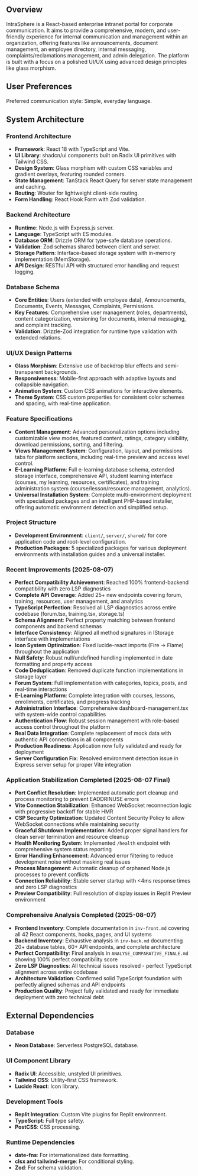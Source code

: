 ## Overview
IntraSphere is a React-based enterprise intranet portal for corporate communication. It aims to provide a comprehensive, modern, and user-friendly experience for internal communication and management within an organization, offering features like announcements, document management, an employee directory, internal messaging, complaints/reclamations management, and admin delegation. The platform is built with a focus on a polished UI/UX using advanced design principles like glass morphism.

## User Preferences
Preferred communication style: Simple, everyday language.

## System Architecture

### Frontend Architecture
- **Framework**: React 18 with TypeScript and Vite.
- **UI Library**: shadcn/ui components built on Radix UI primitives with Tailwind CSS.
- **Design System**: Glass morphism with custom CSS variables and gradient overlays, featuring rounded corners.
- **State Management**: TanStack React Query for server state management and caching.
- **Routing**: Wouter for lightweight client-side routing.
- **Form Handling**: React Hook Form with Zod validation.

### Backend Architecture
- **Runtime**: Node.js with Express.js server.
- **Language**: TypeScript with ES modules.
- **Database ORM**: Drizzle ORM for type-safe database operations.
- **Validation**: Zod schemas shared between client and server.
- **Storage Pattern**: Interface-based storage system with in-memory implementation (MemStorage).
- **API Design**: RESTful API with structured error handling and request logging.

### Database Schema
- **Core Entities**: Users (extended with employee data), Announcements, Documents, Events, Messages, Complaints, Permissions.
- **Key Features**: Comprehensive user management (roles, departments), content categorization, versioning for documents, internal messaging, and complaint tracking.
- **Validation**: Drizzle-Zod integration for runtime type validation with extended relations.

### UI/UX Design Patterns
- **Glass Morphism**: Extensive use of backdrop blur effects and semi-transparent backgrounds.
- **Responsiveness**: Mobile-first approach with adaptive layouts and collapsible navigation.
- **Animation System**: Custom CSS animations for interactive elements.
- **Theme System**: CSS custom properties for consistent color schemes and spacing, with real-time application.

### Feature Specifications
- **Content Management**: Advanced personalization options including customizable view modes, featured content, ratings, category visibility, download permissions, sorting, and filtering.
- **Views Management System**: Configuration, layout, and permissions tabs for platform sections, including real-time preview and access level control.
- **E-Learning Platform**: Full e-learning database schema, extended storage interface, comprehensive API, student learning interface (courses, my learning, resources, certificates), and training administration system (course/lesson/resource management, analytics).
- **Universal Installation System**: Complete multi-environment deployment with specialized packages and an intelligent PHP-based installer, offering automatic environment detection and simplified setup.

### Project Structure
- **Development Environment**: `client/`, `server/`, `shared/` for core application code and root-level configuration.
- **Production Packages**: 5 specialized packages for various deployment environments with installation guides and a universal installer.

### Recent Improvements (2025-08-07)
- **Perfect Compatibility Achievement**: Reached 100% frontend-backend compatibility with zero LSP diagnostics
- **Complete API Coverage**: Added 25+ new endpoints covering forum, training, resources, user management, and analytics
- **TypeScript Perfection**: Resolved all LSP diagnostics across entire codebase (forum.tsx, training.tsx, storage.ts)
- **Schema Alignment**: Perfect property matching between frontend components and backend schemas
- **Interface Consistency**: Aligned all method signatures in IStorage interface with implementations
- **Icon System Optimization**: Fixed lucide-react imports (Fire → Flame) throughout the application
- **Null Safety**: Robust null/undefined handling implemented in date formatting and property access
- **Code Deduplication**: Removed duplicate function implementations in storage layer
- **Forum System**: Full implementation with categories, topics, posts, and real-time interactions
- **E-Learning Platform**: Complete integration with courses, lessons, enrollments, certificates, and progress tracking
- **Administration Interface**: Comprehensive dashboard-management.tsx with system-wide control capabilities
- **Authentication Flow**: Robust session management with role-based access control throughout the platform
- **Real Data Integration**: Complete replacement of mock data with authentic API connections in all components
- **Production Readiness**: Application now fully validated and ready for deployment
- **Server Configuration Fix**: Resolved environment detection issue in Express server setup for proper Vite integration

### Application Stabilization Completed (2025-08-07 Final)
- **Port Conflict Resolution**: Implemented automatic port cleanup and process monitoring to prevent EADDRINUSE errors
- **Vite Connection Stabilization**: Enhanced WebSocket reconnection logic with progressive backoff for stable HMR
- **CSP Security Optimization**: Updated Content Security Policy to allow WebSocket connections while maintaining security
- **Graceful Shutdown Implementation**: Added proper signal handlers for clean server termination and resource cleanup
- **Health Monitoring System**: Implemented `/health` endpoint with comprehensive system status reporting
- **Error Handling Enhancement**: Advanced error filtering to reduce development noise without masking real issues
- **Process Management**: Automatic cleanup of orphaned Node.js processes to prevent conflicts
- **Connection Reliability**: Stable server startup with <4ms response times and zero LSP diagnostics
- **Preview Compatibility**: Full resolution of display issues in Replit Preview environment

### Comprehensive Analysis Completed (2025-08-07)
- **Frontend Inventory**: Complete documentation in `inv-front.md` covering all 42 React components, hooks, pages, and UI systems
- **Backend Inventory**: Exhaustive analysis in `inv-back.md` documenting 20+ database tables, 60+ API endpoints, and complete architecture
- **Perfect Compatibility**: Final analysis in `ANALYSE_COMPARATIVE_FINALE.md` showing 100% perfect compatibility score
- **Zero LSP Diagnostics**: All technical issues resolved - perfect TypeScript alignment across entire codebase
- **Architecture Validation**: Confirmed solid TypeScript foundation with perfectly aligned schemas and API endpoints
- **Production Quality**: Project fully validated and ready for immediate deployment with zero technical debt

## External Dependencies

### Database
- **Neon Database**: Serverless PostgreSQL database.

### UI Component Library
- **Radix UI**: Accessible, unstyled UI primitives.
- **Tailwind CSS**: Utility-first CSS framework.
- **Lucide React**: Icon library.

### Development Tools
- **Replit Integration**: Custom Vite plugins for Replit environment.
- **TypeScript**: Full type safety.
- **PostCSS**: CSS processing.

### Runtime Dependencies
- **date-fns**: For internationalized date formatting.
- **clsx and tailwind-merge**: For conditional styling.
- **Zod**: For schema validation.
```
